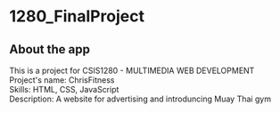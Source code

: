 # 1280_FinalProject

## About the app
This is a project for CSIS1280 - MULTIMEDIA WEB DEVELOPMENT\
Project's name: ChrisFitness\
Skills: HTML, CSS, JavaScript\
Description: A website for advertising and introduncing Muay Thai gym


